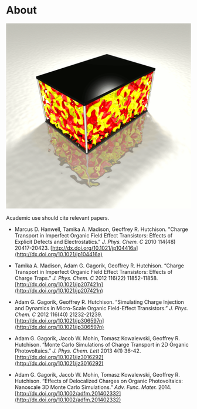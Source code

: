 # About

![image](../_static/bhj.png)

Academic use should cite relevant papers.

 * Marcus D. Hanwell, Tamika A. Madison, Geoffrey R. Hutchison.
 "Charge Transport in Imperfect Organic Field Effect Transistors: Effects of Explicit Defects and Electrostatics."
 *J. Phys. Chem. C* 2010 114(48) 20417-20423.
 [http://dx.doi.org/10.1021/jp104416a](http://dx.doi.org/10.1021/jp104416a)

 * Tamika A. Madison, Adam G. Gagorik, Geoffrey R. Hutchison.
 “Charge Transport in Imperfect Organic Field Effect Transistors: Effects of Charge Traps.”
 *J. Phys. Chem. C* 2012 116(22) 11852-11858.
 [http://dx.doi.org/10.1021/jp207421n](http://dx.doi.org/10.1021/jp207421n)

 * Adam G. Gagorik, Geoffrey R. Hutchison.
 “Simulating Charge Injection and Dynamics in Micro-Scale Organic Field-Effect Transistors.”
 *J. Phys. Chem. C* 2012 116(40) 21232-21239.
 [http://dx.doi.org/10.1021/jp306597n](http://dx.doi.org/10.1021/jp306597n)

 * Adam G. Gagorik, Jacob W. Mohin, Tomasz Kowalewski, Geoffrey R. Hutchison.
 “Monte Carlo Simulations of Charge Transport in 2D Organic Photovoltaics.”
 *J. Phys. Chem. Lett* 2013 4(1) 36-42.
 [http://dx.doi.org/10.1021/jz3016292](http://dx.doi.org/10.1021/jz3016292)

 * Adam G. Gagorik, Jacob W. Mohin, Tomasz Kowalewski, Geoffrey R. Hutchison.
 “Effects of Delocalized Charges on Organic Photovoltaics: Nanoscale 3D Monte Carlo Simulations.”
 *Adv. Func. Mater.* 2014.
 [http://dx.doi.org/10.1002/adfm.201402332](http://dx.doi.org/10.1002/adfm.201402332)
